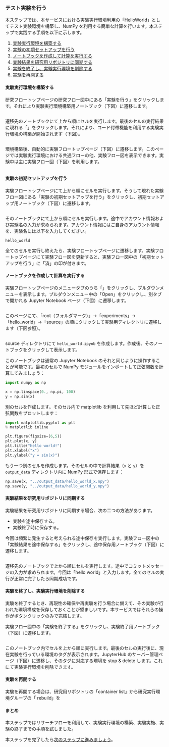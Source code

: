 ### テスト実験を行う

本ステップでは、本サービスにおける実験実行環境利用の「HelloWorld」としてテスト実験環境を構築し、NumPy を利用する簡単な計算を行います。本ステップで実践する手順を以下に示します。

1. [実験実行環境を構築する](#実験実行環境を構築する)
2. [実験の初期セットアップを行う](#実験の初期セットアップを行う)
3. [ノートブックを作成して計算を実行する](#ノートブックを作成して計算を実行する)
4. [実験結果を研究用リポジトリに同期する](#実験結果を研究用リポジトリに同期する)
5. [実験を終了し、実験実行環境を削除する](#実験を終了し、実験実行環境を削除する)
6. [実験を再開する](#実験を再開する)

#### 実験実行環境を構築する

研究フロートップページの研究フロー図中にある「実験を行う」をクリックします。それにより実験実行環境構築用ノートブック（下図）に遷移します。

![]()

遷移先のノートブックにて上から順にセルを実行します。最後のセルの実行結果に現れる「」をクリックします。それにより、コード付帯機能を利用する実験実行環境の構築が開始されます（下図）。

![]()

環境構築後、自動的に実験フロートップページ（下図）に遷移します。このページでは実験実行環境における共通フローの他、実験フロー図を表示できます。実験中は主に実験フロー図（下図）を利用します。

![]()

#### 実験の初期セットアップを行う

実験フロートップページにて上から順にセルを実行します。そうして現れた実験フロー図にある「実験の初期セットアップを行う」をクリックし、初期セットアップ用ノートブック（下図）に遷移します。

![]()

そのノートブックにて上から順にセルを実行します。途中でアカウント情報および実験名の入力が求められます。アカウント情報にはご自身のアカウント情報を、実験名には以下を入力してください。

```
hello_world
```

全てのセルを実行し終えたら、実験フロートップページに遷移します。実験フロートップページにて実験フロー図を更新すると、実験フロー図中の「初期セットアップを行う」に「済」の印が付きます。

#### ノートブックを作成して計算を実行する

実験フロートップページのメニュータブのうち「」をクリックし、プルダウンメニューを表示します。プルダウンメニュー中の「Open」をクリックし、別タブで開かれる Jupyter Notebook ページ（下図）に遷移します。

![]()

このページにて、「root（フォルダマーク）」→「experiments」→「hello_world」→「source」の順にクリックして実験用ディレクトリに遷移します（下図参照）。

![]()

source ディレクトリにて `hello_world.ipynb` を作成します。作成後、そのノートブックをクリックして表示します。

このノートブックは通常の Jupyter Notebook のそれと同じように操作することが可能です。最初のセルで NumPy モジュールをインポートして正弦関数を計算してみましょう：

```python
import numpy as np

x = np.linspace(0., np.pi, 100)
y = np.sin(x)
```

別のセルを作成します。そのセル内で matplotlib を利用して先ほど計算した正弦関数をプロットします：

```python
import matplotlib.pyplot as plt
% matplotlib inline

plt.figure(figsize=(6,5))
plt.plot(x, y)
plt.title("hello world!")
plt.xlabel("x")
plt.ylabel("y = sin(x)")
```

もう一つ別のセルを作成します。そのセルの中で計算結果（`x` と `y`）を `output_data` ディレクトリ内に NumPy 形式で保存します：

```python
np.save(x, "../output_data/hello_world_x.npy")
np.save(y, "../output_data/hello_world_y.npy")
```

#### 実験結果を研究用リポジトリに同期する

実験結果を研究用リポジトリに同期する場合、次の二つの方法があります。

* 実験を途中保存する。
* 実験終了時に保存する。

今回は頻繁に発生すると考えられる途中保存を実行します。実験フロー図中の「実験結果を途中保存する」をクリックし、途中保存用ノートブック（下図）に遷移します。

![]()

遷移先のノートブックで上から順にセルを実行します。途中でコミットメッセージの入力が求められます。今回は「hello world」と入力します。全てのセルの実行が正常に完了したら同期成功です。

#### 実験を終了し、実験実行環境を削除する

実験を終了するとき、再現性の確保や再実験を行う場合に備えて、その実験が行われた環境構成を保存しておくことが望ましいです。本サービスではそれらの操作がボタンクリックのみで完結します。

実験フロー図中の「実験を終了する」をクリックし、実験終了用ノートブック（下図）に遷移します。

![]()

このノートブック内でセルを上から順に実行します。最後のセルの実行後に、現在実験を行っている環境のタグが表示されます。JupyterHub のサーバー管理ページ（下図）に遷移し、そのタグに対応する環境を stop & delete します。これにて実験実行環境を削除できます。

#### 実験を再開する

実験を再開する場合は、研究用リポジトリの「container list」から研究実行環境グループの「
rebuild」を

#### まとめ

本ステップではリサーチフローを利用して、実験実行環境の構築、実験実施、実験の終了までの手順を試しました。

本ステップを完了したら[次のステップに進みましょう](./carry_out_main_experiment.md)。
